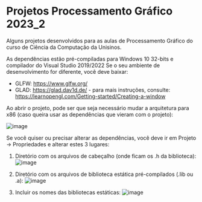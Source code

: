 # Projetos Processamento Gráfico 2023_2

Alguns projetos desenvolvidos para as aulas de Processamento Gráfico do curso de Ciência da Computação da Unisinos.

As dependências estão pré-compiladas para Windows 10 32-bits e compilador do Visual Studio 2019/2022
Se o seu ambiente de desenvolvimento for diferente, você deve baixar:

- GLFW: https://www.glfw.org/
- GLAD: https://glad.dav1d.de/ - para mais instruções, consulte: https://learnopengl.com/Getting-started/Creating-a-window

 Ao abrir o projeto, pode ser que seja necessário mudar a arquitetura para x86 (caso queira usar as dependências que vieram com o projeto):
 
![image](https://user-images.githubusercontent.com/2465857/128773364-4589fffe-57f9-4de2-acdf-7898abbaad8b.png)

Se você quiser ou precisar alterar as dependências, você deve ir em Projeto -> Propriedades e alterar estes 3 lugares:

1) Diretório com os arquivos de cabeçalho (onde ficam os .h da biblioteca): 
![image](https://user-images.githubusercontent.com/2465857/128772404-13b3a1a4-fc71-4a93-9de1-1eb9cba05969.png)

2) Diretório com os arquivos de biblioteca estática pré-compilados (.lib ou .a):
![image](https://user-images.githubusercontent.com/2465857/128772735-d04bec8e-edcd-485f-a103-e66f1810cdad.png)

3) Incluir os nomes das bibliotecas estáticas:
![image](https://user-images.githubusercontent.com/2465857/128772961-04745bc6-ef1d-45b3-9aa7-a623d2af3065.png)
